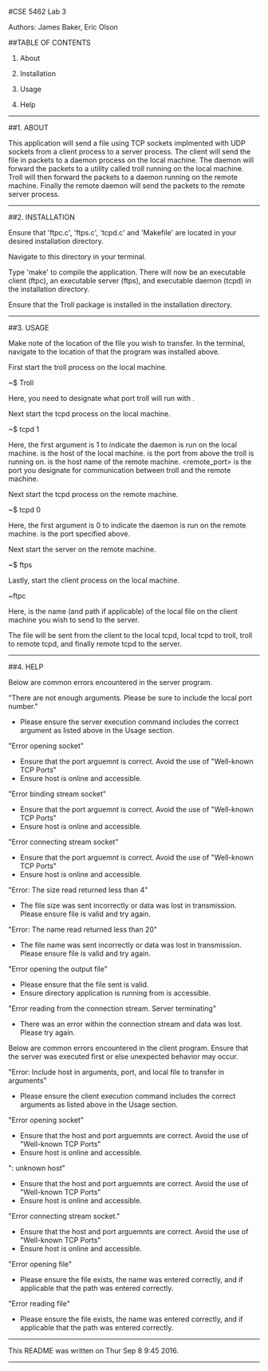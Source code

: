 #CSE 5462 Lab 3

Authors: James Baker, Eric Olson

##TABLE OF CONTENTS

1. About

2. Installation

3. Usage

4. Help

-----------------------------------------------------------------------------

##1. ABOUT

This application will send a file using TCP sockets implmented with UDP
sockets from a client process to a server process. The client will send
the file in packets to a daemon process on the local machine. The daemon will
forward the packets to a utility called troll running on the local machine.
Troll will then forward the packets to a daemon running on the remote
machine. Finally the remote daemon will send the packets to the remote
server process.

-----------------------------------------------------------------------------

##2. INSTALLATION

Ensure that 'ftpc.c', 'ftps.c', 'tcpd.c' and 'Makefile' are located in
your desired installation directory. 

Navigate to this directory in your terminal. 

Type 'make' to compile the application. There will now be an executable
client (ftpc), an executable server (ftps), and executable daemon (tcpd) in
the installation directory. 

Ensure that the Troll package is installed in the installation directory.

-----------------------------------------------------------------------------

##3. USAGE

Make note of the location of the file you wish to transfer. In the terminal,
navigate to the location of that the program was installed above. 

First start the troll process on the local machine.

~$ Troll <local troll port>

Here, you need to designate what port troll will run with <local troll port>.


Next start the tcpd process on the local machine.

~$ tcpd 1 <local host> <local troll port> <remote host> <remote port>

Here, the first argument is 1 to indicate the daemon is run on the local
machine. <local host> is the host of the local machine. <local troll port>
is the port from above the troll is running on. <remote host> is the host
name of the remote machine. <remote_port> is the port you designate for
communication between troll and the remote machine.


Next start the tcpd process on the remote machine.

~$ tcpd 0 <remote port>

Here, the first argument is 0 to indicate the daemon is run on the remote
machine. <remote port> is the port specified above.


Next start the server on the remote machine. 

~$ ftps


Lastly, start the client process on the local machine.

~ftpc <local-file-to-transfer>

Here, <local-file-to-transfer> is the name (and path if applicable) of 
the local file on the client machine you wish to send to the server.

The file will be sent from the client to the local tcpd, local tcpd to troll,
troll to remote tcpd, and finally remote tcpd to the server.

-----------------------------------------------------------------------------

##4. HELP

Below are common errors encountered in the server program.

"There are not enough arguments. Please be sure to include the local port 
number."
 - Please ensure the server execution command includes the correct argument
   as listed above in the Usage section.

"Error opening socket"
 - Ensure that the port arguemnt is correct. Avoid the use of 
   "Well-known TCP Ports"
 - Ensure host is online and accessible.


"Error binding stream socket"
 - Ensure that the port arguemnt is correct. Avoid the use of 
   "Well-known TCP Ports"
 - Ensure host is online and accessible.

"Error connecting stream socket"
 - Ensure that the port arguemnt is correct. Avoid the use of 
   "Well-known TCP Ports"
 - Ensure host is online and accessible.

"Error: The size read returned less than 4"
 - The file size was sent incorrectly or data was lost in transmission. 
   Please ensure file is valid and try again.

"Error: The name read returned less than 20"
 - The file name was sent incorrectly or data was lost in transmission. 
   Please ensure file is valid and try again.

"Error opening the output file"
 - Please ensure that the file sent is valid.
 - Ensure directory application is running from is accessible.

"Error reading from the connection stream. Server terminating"
 - There was an error within the connection stream and data was lost.
   Please try again.

Below are common errors encountered in the client program. Ensure that
the server was executed first or else unexpected behavior may occur.

"Error: Include host in arguments, port, and local file to transfer in 
arguments"
 - Please ensure the client execution command includes the correct arguments
   as listed above in the Usage section.

"Error opening socket"
 - Ensure that the host and port arguemnts are correct. Avoid the use of 
   "Well-known TCP Ports"
 - Ensure host is online and accessible.

"<Host>: unknown host"
 - Ensure that the host and port arguemnts are correct. Avoid the use of 
   "Well-known TCP Ports"
 - Ensure host is online and accessible.

"Error connecting stream socket."
 - Ensure that the host and port arguemnts are correct. Avoid the use of 
   "Well-known TCP Ports"
 - Ensure host is online and accessible.

"Error opening file"
 - Please ensure the file exists, the name was entered correctly, and if 
   applicable that the path was entered correctly.

"Error reading file"
 - Please ensure the file exists, the name was entered correctly, and if 
   applicable that the path was entered correctly.

-----------------------------------------------------------------------------

This README was written on Thur Sep 8 9:45 2016.

-----------------------------------------------------------------------------

